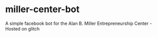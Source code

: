 # miller-center-bot

A simple facebook bot for the Alan B. Miller Entrepreneurship Center - Hosted on glitch
